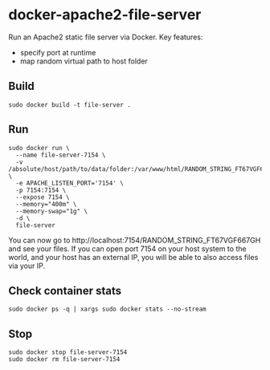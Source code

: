 # docker-apache2-file-server

Run an Apache2 static file server via Docker. Key features:

- specify port at runtime
- map random virtual path to host folder

## Build

```
sudo docker build -t file-server .
```

## Run

```
sudo docker run \
  --name file-server-7154 \
  -v /absolute/host/path/to/data/folder:/var/www/html/RANDOM_STRING_FT67VGF667GH \
  -e APACHE_LISTEN_PORT='7154' \
  -p 7154:7154 \
  --expose 7154 \
  --memory="400m" \
  --memory-swap="1g" \
  -d \
  file-server
```

You can now go to http://localhost:7154/RANDOM_STRING_FT67VGF667GH and see your files. If you can open port 7154 on your host system to the world, and your host has an external IP, you will be able to also access files via your IP.

## Check container stats

```
sudo docker ps -q | xargs sudo docker stats --no-stream
```

## Stop

```
sudo docker stop file-server-7154
sudo docker rm file-server-7154
```
